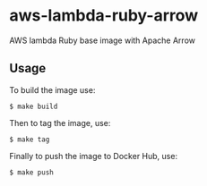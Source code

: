 # aws-lambda-ruby-arrow

AWS lambda Ruby base image with Apache Arrow

## Usage

To build the image use:

    $ make build

Then to tag the image, use:

    $ make tag

Finally to push the image to Docker Hub, use:

    $ make push
